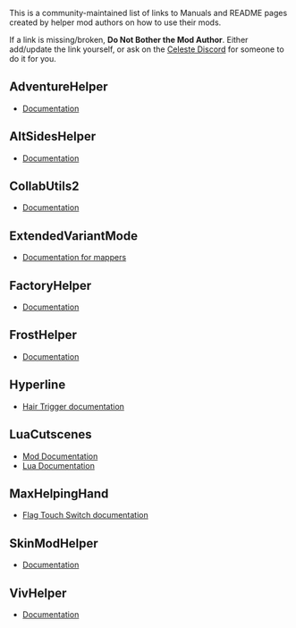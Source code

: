 <!--
This page is parsed automatically to add links to the Custom Entity Catalog.
(https://max480-random-stuff.appspot.com/celeste/custom-entity-catalog)

Any additions must follow the specific structure of:

## ModName (Optional Alias)
- [Label 1](https://www.linktoREADME.com)
- [Label 2](https://www.linktootherREADME.com)
Additional Details

"Label 1" and "Label 2" will be used to name the links on the Custom Entity Catalog.

The ModName must be as defined in the mod's everest.yaml
Mods should be kept in alphabetical order by ModName where possible.
-->

This is a community-maintained list of links to Manuals and README pages created by helper mod authors on how to use their mods.

If a link is missing/broken, **Do Not Bother the Mod Author**. Either add/update the link yourself, or ask on the [Celeste Discord](https://discord.gg/6qjaePQ) for someone to do it for you.

## AdventureHelper
- [Documentation](https://github.com/acsBenceTamas/Kayden-Fox-Celeste-Mods/blob/master/AdventureHelper/Readme.md)

## AltSidesHelper
- [Documentation](https://github.com/l-Luna/AltSidesHelper/blob/master/DOCUMENTATION.md)

## CollabUtils2
- [Documentation](https://github.com/EverestAPI/CelesteCollabUtils2/blob/master/DOCUMENTATION.md)

## ExtendedVariantMode
- [Documentation for mappers](https://github.com/max4805/Everest-ExtendedVariants/blob/master/ExtendedVariantMode/README-Mappers.txt)

## FactoryHelper
- [Documentation](https://github.com/acsBenceTamas/Kayden-Fox-Celeste-Mods/blob/master/FactoryHelper/Readme.md)

## FrostHelper
- [Documentation](https://github.com/JaThePlayer/FrostHelper/blob/master/README.md)

## Hyperline
- [Hair Trigger documentation](https://github.com/lordseanington/Hyperline/wiki/Modding-Support#hair-trigger)

## LuaCutscenes
- [Mod Documentation](https://storage.googleapis.com/lua-cutscenes-documentation/index.html)
- [Lua Documentation](https://www.lua.org/pil/1.html)

## MaxHelpingHand
- [Flag Touch Switch documentation](https://github.com/max4805/MaxHelpingHand/blob/master/README.md)

## SkinModHelper
- [Documentation](https://github.com/bigkahuna443/SkinModHelper/blob/master/README.md)

## VivHelper
- [Documentation](https://docs.google.com/document/d/1g1w0HChLaEH7S1rh-eDftlIvzgCJTZxWj9Vzzq5Rmr0)